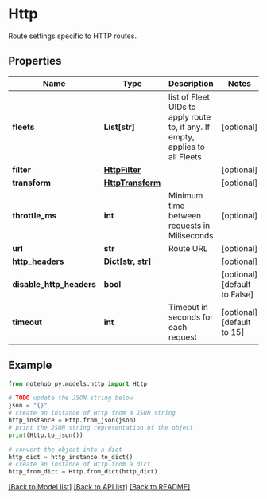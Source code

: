 # Http

Route settings specific to HTTP routes.

## Properties

| Name                     | Type                                  | Description                                                                   | Notes                         |
| ------------------------ | ------------------------------------- | ----------------------------------------------------------------------------- | ----------------------------- |
| **fleets**               | **List[str]**                         | list of Fleet UIDs to apply route to, if any. If empty, applies to all Fleets | [optional]                    |
| **filter**               | [**HttpFilter**](HttpFilter.md)       |                                                                               | [optional]                    |
| **transform**            | [**HttpTransform**](HttpTransform.md) |                                                                               | [optional]                    |
| **throttle_ms**          | **int**                               | Minimum time between requests in Miliseconds                                  | [optional]                    |
| **url**                  | **str**                               | Route URL                                                                     | [optional]                    |
| **http_headers**         | **Dict[str, str]**                    |                                                                               | [optional]                    |
| **disable_http_headers** | **bool**                              |                                                                               | [optional] [default to False] |
| **timeout**              | **int**                               | Timeout in seconds for each request                                           | [optional] [default to 15]    |

## Example

```python
from notehub_py.models.http import Http

# TODO update the JSON string below
json = "{}"
# create an instance of Http from a JSON string
http_instance = Http.from_json(json)
# print the JSON string representation of the object
print(Http.to_json())

# convert the object into a dict
http_dict = http_instance.to_dict()
# create an instance of Http from a dict
http_from_dict = Http.from_dict(http_dict)
```

[[Back to Model list]](../README.md#documentation-for-models) [[Back to API list]](../README.md#documentation-for-api-endpoints) [[Back to README]](../README.md)
